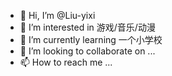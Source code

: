 - 👋 Hi, I’m @Liu-yixi
- 👀 I’m interested in 游戏/音乐/动漫
- 🌱 I’m currently learning 一个小学校
- 💞️ I’m looking to collaborate on ...
- 📫 How to reach me ...

<!---
Liu-yixi/Liu-yixi is a ✨ special ✨ repository because its `README.md` (this file) appears on your GitHub profile.
You can click the Preview link to take a look at your changes.
--->
